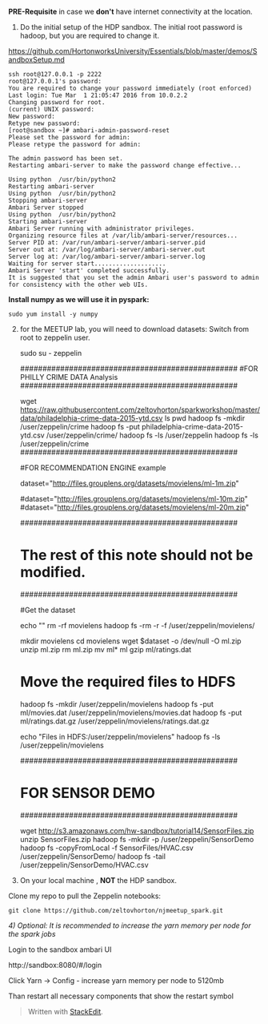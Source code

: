 

**PRE-Requisite** in case we **don't** have internet connectivity at the location. 

1) Do the  initial setup of the  HDP sandbox. The initial root password is hadoop, but you are required to change it.

https://github.com/HortonworksUniversity/Essentials/blob/master/demos/SandboxSetup.md


    ssh root@127.0.0.1 -p 2222
    root@127.0.0.1's password: 
    You are required to change your password immediately (root enforced)
    Last login: Tue Mar  1 21:05:47 2016 from 10.0.2.2
    Changing password for root.
    (current) UNIX password: 
    New password: 
    Retype new password: 
    [root@sandbox ~]# ambari-admin-password-reset
    Please set the password for admin: 
    Please retype the password for admin: 
    
    The admin password has been set.
    Restarting ambari-server to make the password change effective...
    
    Using python  /usr/bin/python2
    Restarting ambari-server
    Using python  /usr/bin/python2
    Stopping ambari-server
    Ambari Server stopped
    Using python  /usr/bin/python2
    Starting ambari-server
    Ambari Server running with administrator privileges.
    Organizing resource files at /var/lib/ambari-server/resources...
    Server PID at: /var/run/ambari-server/ambari-server.pid
    Server out at: /var/log/ambari-server/ambari-server.out
    Server log at: /var/log/ambari-server/ambari-server.log
    Waiting for server start....................
    Ambari Server 'start' completed successfully.
    It is suggested that you set the admin Ambari user's password to admin for consistency with the other web UIs.


**Install numpy as we will use it in pyspark:**

    sudo yum install -y numpy

2) for the MEETUP lab, you will need to download datasets: Switch from root to zeppelin user. 

    sudo su - zeppelin
    
    #################################################
    #FOR PHILLY CRIME DATA Analysis
    #################################################
    
    wget https://raw.githubusercontent.com/zeltovhorton/sparkworkshop/master/data/philadelphia-crime-data-2015-ytd.csv
    ls
    pwd
    hadoop fs -mkdir /user/zeppelin/crime
    hadoop fs -put philadelphia-crime-data-2015-ytd.csv /user/zeppelin/crime/
    hadoop fs -ls /user/zeppelin
    hadoop fs -ls /user/zeppelin/crime
    #################################################
    
    #FOR RECOMMENDATION ENGINE example
    
    dataset="http://files.grouplens.org/datasets/movielens/ml-1m.zip"
    
    #dataset="http://files.grouplens.org/datasets/movielens/ml-10m.zip"
    #dataset="http://files.grouplens.org/datasets/movielens/ml-20m.zip"
    
    
    #################################################
    # The rest of this note should not be modified. #
    #################################################
    
    #Get the dataset
    
    echo ""
    rm -rf movielens
    hadoop fs -rm -r -f /user/zeppelin/movielens/
    
    
    mkdir movielens
    cd movielens
    wget $dataset -o /dev/null -O ml.zip
    unzip ml.zip
    rm ml.zip
    mv ml* ml
    gzip ml/ratings.dat
    
    # Move the required files to HDFS
    
    hadoop fs -mkdir /user/zeppelin/movielens
    hadoop fs -put ml/movies.dat /user/zeppelin/movielens/movies.dat
    hadoop fs -put ml/ratings.dat.gz /user/zeppelin/movielens/ratings.dat.gz
    
    echo "Files in HDFS:/user/zeppelin/movielens"
    hadoop fs -ls /user/zeppelin/movielens
    
    #################################################
    # FOR SENSOR DEMO
    #################################################
    
    wget http://s3.amazonaws.com/hw-sandbox/tutorial14/SensorFiles.zip
    unzip SensorFiles.zip
    hadoop fs -mkdir -p /user/zeppelin/SensorDemo
    hadoop fs -copyFromLocal -f SensorFiles/HVAC.csv /user/zeppelin/SensorDemo/
    hadoop fs -tail /user/zeppelin/SensorDemo/HVAC.csv



3) On your local machine , **NOT** the HDP sandbox.
 
 Clone my repo to pull the Zeppelin notebooks:

    git clone https://github.com/zeltovhorton/njmeetup_spark.git


*4) Optional: It is recommended to increase the yarn memory per node for the spark jobs*  

Login to the sandbox ambari UI

http://sandbox:8080/#/login

Click Yarn -> Config - increase yarn memory per node to 5120mb

Than restart all necessary components that show the restart symbol

> Written with [StackEdit](https://stackedit.io/).


